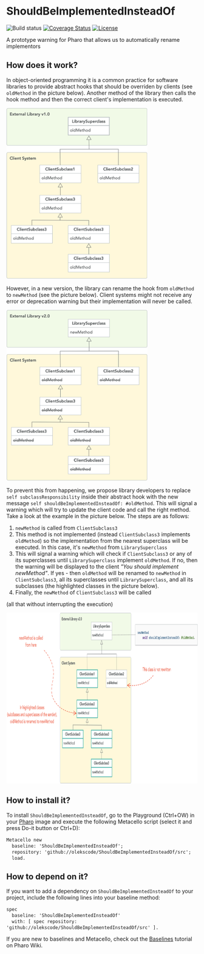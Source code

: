 # ShouldBeImplementedInsteadOf

![Build status](https://github.com/olekscode/ShouldBeImplementedInsteadOf/workflows/CI/badge.svg)
[![Coverage Status](https://coveralls.io/repos/github/olekscode/ShouldBeImplementedInsteadOf/badge.svg?branch=master)](https://coveralls.io/github/olekscode/ShouldBeImplementedInsteadOf?branch=master)
[![License](https://img.shields.io/badge/license-MIT-blue.svg)](https://raw.githubusercontent.com/olekscode/ShouldBeImplementedInsteadOf/master/LICENSE)

A prototype warning for Pharo that allows us to automatically rename implementors

## How does it work?

In object-oriented programming it is a common practice for software libraries to provide abstract hooks that should be overriden by clients (see `oldMethod` in the picture below). Another method of the library then calls the hook method and then the correct client's implementation is executed.

<img src="img/hierarchy1.png" height="450">

However, in a new version, the library can rename the hook from `oldMethod` to `newMethod` (see the picture below). Client systems might not receive any error or deprecation warning but their implementation will never be called.

<img src="img/hierarchy2.png" height="450">

To prevent this from happening, we propose library developers to replace `self subclassResponsibility` inside their abstract hook with the new message `self shouldBeImplementedInsteadOf: #oldMethod`. This will signal a warning which will try to update the client code and call the right method. Take a look at the example in the picture below. The steps are as follows:

1. `newMethod` is called from `ClientSubclass3`
2. This method is not implemented (instead `ClientSubclass3` implements `oldMethod`) so the implementation from the nearest superclass will be executed. In this case, it's `newMethod` from `LibrarySuperclass`
3. This will signal a warning which will check if `ClientSubclass3` or any of its superclasses until `LibrarySuperclass` implement `oldMethod`. If no, then the warning will be displayed to the client _"You should implement newMethod"_. If yes - then `oldMethod` will be renamed to `newMethod` in `ClientSubclass3`, all its superclasses until `LibrarySuperclass`, and all its subclasses (the highlighted classes in the picture below).
4. Finally, the `newMethod` of `ClientSubclass3` will be called

(all that without interrupting the execution)

<img src="img/hierarchy3.png" height="450">

## How to install it?

To install `ShouldBeImplementedInsteadOf`, go to the Playground (Ctrl+OW) in your [Pharo](https://pharo.org/) image and execute the following Metacello script (select it and press Do-it button or Ctrl+D):

```Smalltalk
Metacello new
  baseline: 'ShouldBeImplementedInsteadOf';
  repository: 'github://olekscode/ShouldBeImplementedInsteadOf/src';
  load.
```

## How to depend on it?

If you want to add a dependency on `ShouldBeImplementedInsteadOf` to your project, include the following lines into your baseline method:

```Smalltalk
spec
  baseline: 'ShouldBeImplementedInsteadOf'
  with: [ spec repository: 'github://olekscode/ShouldBeImplementedInsteadOf/src' ].
```

If you are new to baselines and Metacello, check out the [Baselines](https://github.com/pharo-open-documentation/pharo-wiki/blob/master/General/Baselines.md) tutorial on Pharo Wiki.
